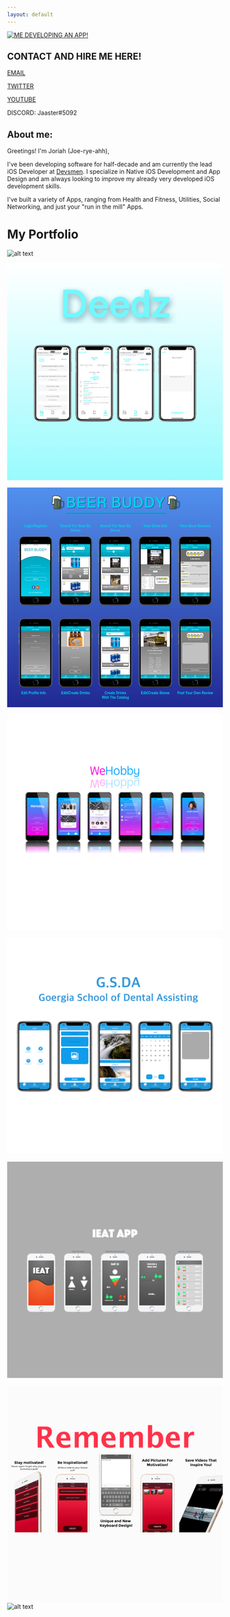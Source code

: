```yaml
---
layout: default
---
```


[![ME DEVELOPING AN APP!](https://img.youtube.com/vi/bbf2pKZ89hQ/0.jpg)](https://youtu.be/bbf2pKZ89hQ)

## CONTACT AND HIRE ME HERE!

[EMAIL](mailto:joriahlasaterdev@gmail.com)

[TWITTER](https://twitter.com/Jaaster_)

[YOUTUBE](https://www.youtube.com/channel/UC5LwceSUeH6ofIACJL-nr0w)

DISCORD: Jaaster#5092

## About me: 

Greetings! I'm Joriah (Joe-rye-ahh), 

I've been developing software for half-decade and am currently the lead iOS Developer at [Devsmen](./another-page.html). I specialize in Native iOS Development and App Design and am always looking to improve my already very developed iOS development skills. 

I've built a variety of Apps, ranging from Health and Fitness, Utilities, Social Networking, and just your "run in the mill" Apps.   


# My Portfolio

![alt text](/images/p1.png "Easy Resume")

![alt text](/images/p2.png "Deedz")

![alt text](/images/p3.png "Beer Buddy")

![alt text](/images/p4.png "WeHobby")

![alt text](/images/p5.png "G.S.D.A")

![alt text](/images/p6.png "iEAT")

![alt text](/images/p7.png "RememberWhy")
![alt text](/images/p8.png "B.Y.O.B")
